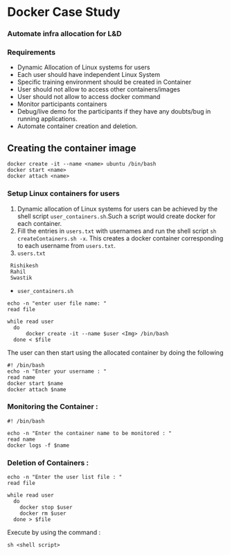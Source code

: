 ﻿# Docker Case Study
### Automate infra allocation for L&D

### **Requirements**
-   Dynamic Allocation of Linux systems for users
-   Each user should have independent Linux System
-   Specific training environment should be created in Container
-   User should not allow to access other containers/images
-   User should not allow to access docker command
-   Monitor participants containers
-   Debug/live demo for the participants if they have any doubts/bug in running applications.
-   Automate container creation and deletion.
## Creating the container image
```
docker create -it --name <name> ubuntu /bin/bash
docker start <name>
docker attach <name>
```
### Setup Linux containers for users
1.  Dynamic allocation of Linux systems for users can be achieved by the shell script  `user_containers.sh`.Such a script would create docker for each container.
2. Fill the entries in  `users.txt`  with usernames and run the shell script  `sh createContainers.sh -x`. This creates a docker container corresponding to each username from  `users.txt`.
3. `users.txt`

```
 Rishikesh
 Rahil
 Swastik
```
-   `user_containers.sh`

```
echo -n "enter user file name: "
read file

while read user
  do
      docker create -it --name $user <Img> /bin/bash
  done < $file
```  
 The user can then start using the allocated container by doing the following
 ```
#! /bin/bash
echo -n "Enter your username : "
read name
docker start $name
docker attach $name
```

### Monitoring the Container :
```
#! /bin/bash

echo -n "Enter the container name to be monitored : "
read name
docker logs -f $name

```

### Deletion of Containers :
```
echo -n "Enter the user list file : "
read file

while read user
  do
    docker stop $user
    docker rm $user
  done > $file

```
Execute by using the command :
```
sh <shell script>
```
